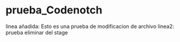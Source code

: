 # prueba_Codenotch

linea añadida: Esto es una prueba de modificacion de archivo
linea2: prueba eliminar del stage
